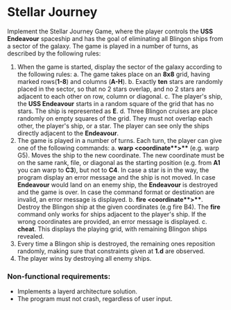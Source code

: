 # Stellar Journey
Implement the Stellar Journey Game, where the player controls the **USS Endeavour** spaceship and has the goal of eliminating all Blingon ships from a sector of the galaxy. The game is played in a number of turns, as described by the following rules:
1. When the game is started, display the sector of the galaxy according to the following rules:
       a. The game takes place on an **8x8** grid, having marked rows(**1-8**) and columns (**A-H**).
       b. Exactly **ten** stars are randomly placed in the sector, so that no 2 stars overlap, and no 2 stars are adjacent to each other on row, column or diagonal.
       c. The player's ship, the **USS Endeavour** starts in a random square of the grid that has no stars. The ship is represented as **E**.
       d. Three Blingon cruises are place randomly on empty squares of the grid. They must not overlap each other, the player's ship, or a star. The player can see only the ships directly adjacent to the **Endeavour**.
2. The game is played in a number of turns. Each turn, the player can give one of the following commands:
       a. __warp <coordinate**>**__ (e.g. warp G5). Moves the ship to the new coordinate. The new coordinate must be on the same rank, file, or diagonal as the starting position (e.g. from **A1** you can warp to **C3**), but not to **C4**. In case a star is in the way, the program display an error message and the ship is not moved. In case **Endeavour** would land on an enemy ship, the **Endeavour** is destroyed and the game is over. In case the command format or destination are invalid, an error message is displayed.
       b. __fire <coordinate**>**__. Destroy the Blingon ship at the given coordinates (e.g fire B4). The **fire** command only works for ships adjacent to the player's ship. If the wrong coordinates are provided, an error message is displayed.
       c. **cheat**. This displays the playing grid, with remaining Blingon ships revealed.
3. Every time a Blingon ship is destroyed, the remaining ones reposition randomly, making sure that constraints given at **1.d** are observed.
4. The player wins by destroying all enemy ships.

### Non-functional requirements:
  * Implements a layerd architecture solution.
  * The program must not crash, regardless of user input.
       
     
       
